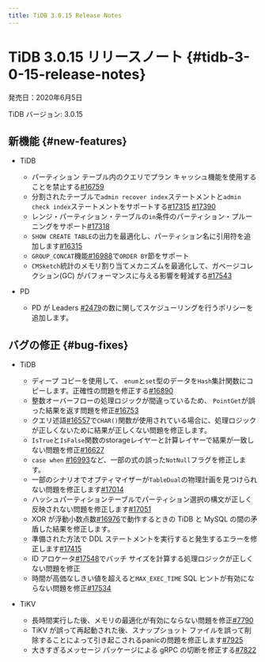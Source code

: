```yaml
---
title: TiDB 3.0.15 Release Notes
---
```


# TiDB 3.0.15 リリースノート {#tidb-3-0-15-release-notes}

発売日：2020年6月5日

TiDB バージョン: 3.0.15

## 新機能 {#new-features}

-   TiDB

    -   パーティション テーブル内のクエリでプラン キャッシュ機能を使用することを禁止する[#16759](https://github.com/pingcap/tidb/pull/16759)
    -   分割されたテーブルで`admin recover index`ステートメントと`admin check index`ステートメントをサポートする[#17315](https://github.com/pingcap/tidb/pull/17315) [#17390](https://github.com/pingcap/tidb/pull/17390)
    -   レンジ・パーティション・テーブルの`in`条件のパーティション・プルーニングをサポート[#17318](https://github.com/pingcap/tidb/pull/17318)
    -   `SHOW CREATE TABLE`の出力を最適化し、パーティション名に引用符を追加します[#16315](https://github.com/pingcap/tidb/pull/16315)
    -   `GROUP_CONCAT`機能[#16988](https://github.com/pingcap/tidb/pull/16988)で`ORDER BY`節をサポート
    -   `CMSketch`統計のメモリ割り当てメカニズムを最適化して、ガベージコレクション(GC) がパフォーマンスに与える影響を軽減する[#17543](https://github.com/pingcap/tidb/pull/17543)

-   PD

    -   PD が Leaders [#2479](https://github.com/pingcap/pd/pull/2479)の数に関してスケジューリングを行うポリシーを追加します。

## バグの修正 {#bug-fixes}

-   TiDB

    -   ディープ コピーを使用して、 `enum`と`set`型のデータを`Hash`集計関数にコピーします。正確性の問題を修正する[#16890](https://github.com/pingcap/tidb/pull/16890)
    -   整数オーバーフローの処理ロジックが間違っているため、 `PointGet`が誤った結果を返す問題を修正[#16753](https://github.com/pingcap/tidb/pull/16753)
    -   クエリ述語[#16557](https://github.com/pingcap/tidb/pull/16557)で`CHAR()`関数が使用されている場合に、処理ロジックが正しくないために結果が正しくない問題を修正します。
    -   `IsTrue`と`IsFalse`関数のstorageレイヤーと計算レイヤーで結果が一致しない問題を修正[#16627](https://github.com/pingcap/tidb/pull/16627)
    -   `case when` [#16993](https://github.com/pingcap/tidb/pull/16993)など、一部の式の誤った`NotNull`フラグを修正します。
    -   一部のシナリオでオプティマイザーが`TableDual`の物理計画を見つけられない問題を修正します[#17014](https://github.com/pingcap/tidb/pull/17014)
    -   ハッシュパーティションテーブルでパーティション選択の構文が正しく反映されない問題を修正します[#17051](https://github.com/pingcap/tidb/pull/17051)
    -   XOR が浮動小数点数[#16976](https://github.com/pingcap/tidb/pull/16976)で動作するときの TiDB と MySQL の間の矛盾した結果を修正します。
    -   準備された方法で DDL ステートメントを実行すると発生するエラーを修正します[#17415](https://github.com/pingcap/tidb/pull/17415)
    -   ID アロケータ[#17548](https://github.com/pingcap/tidb/pull/17548)でバッチ サイズを計算する処理ロジックが正しくない問題を修正
    -   時間が高価なしきい値を超えると`MAX_EXEC_TIME` SQL ヒントが有効にならない問題を修正[#17534](https://github.com/pingcap/tidb/pull/17534)

-   TiKV

    -   長時間実行した後、メモリの最適化が有効にならない問題を修正[#7790](https://github.com/tikv/tikv/pull/7790)
    -   TiKV が誤って再起動された後、スナップショット ファイルを誤って削除することによって引き起こされるpanicの問題を修正します[#7925](https://github.com/tikv/tikv/pull/7925)
    -   大きすぎるメッセージ パッケージによる gRPC の切断を修正する[#7822](https://github.com/tikv/tikv/pull/7822)

